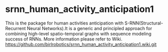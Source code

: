 # srnn_human_activity_anticipation1
This is the package for human activities anticipation with S-RNN(Structural-Recurrent Neural Networks).It is a generic and principled approach for combining high-level spatio-temporal graphs with sequence modeling success of RNNs. More information please refer to Wiki.
https://github.com/birlrobotics/srnn_human_activity_anticipation1.wiki.git
